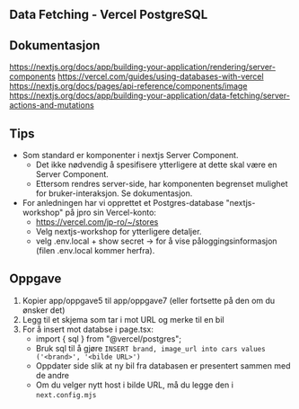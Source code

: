 ## Data Fetching - Vercel PostgreSQL

## Dokumentasjon
https://nextjs.org/docs/app/building-your-application/rendering/server-components
https://vercel.com/guides/using-databases-with-vercel
https://nextjs.org/docs/pages/api-reference/components/image
https://nextjs.org/docs/app/building-your-application/data-fetching/server-actions-and-mutations

## Tips
* Som standard er komponenter i nextjs Server Component.
  - Det ikke nødvendig å spesifisere ytterligere at dette skal være en Server Component.
  - Ettersom rendres server-side, har komponenten begrenset mulighet for bruker-interaksjon. Se dokumentasjon.
* For anledningen har vi opprettet et Postgres-database "nextjs-workshop" på jpro sin Vercel-konto:
   - https://vercel.com/jp-ro/~/stores
   - Velg nextjs-workshop for ytterligere detaljer. 
   - velg .env.local + show secret -> for å vise påloggingsinformasjon (filen .env.local kommer herfra).

## Oppgave
1. Kopier app/oppgave5 til app/oppgave7 (eller fortsette på den om du ønsker det)
2. Legg til et skjema som tar i mot URL og merke til en bil
3. For å insert mot databse i page.tsx:
   - import { sql } from "@vercel/postgres";
   - Bruk sql til å gjøre `INSERT brand, image_url into cars values ('<brand>', '<bilde URL>')`
   - Oppdater side slik at ny bil fra databasen er presentert sammen med de andre
   - Om du velger nytt host i bilde URL, må du legge den i `next.config.mjs`
